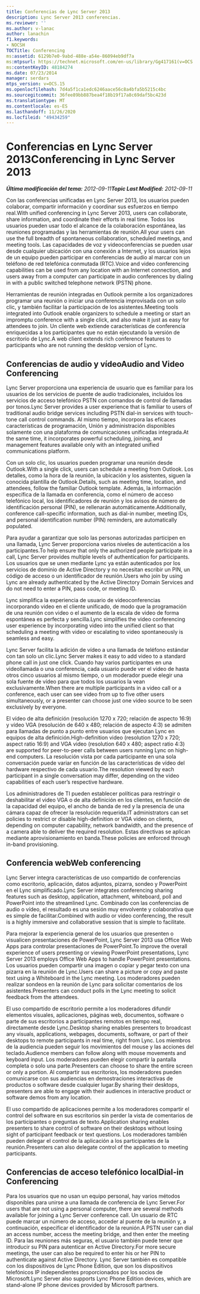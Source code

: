 ```yaml
---
title: Conferencias de Lync Server 2013
description: Lync Server 2013 conferencias.
ms.reviewer: ''
ms.author: v-lanac
author: lanachin
f1.keywords:
- NOCSH
TOCTitle: Conferencing
ms:assetid: 6129b7e0-9abd-488e-a54e-86094eb9df7a
ms:mtpsurl: https://technet.microsoft.com/en-us/library/Gg417161(v=OCS.15)
ms:contentKeyID: 48184274
ms.date: 07/23/2014
manager: serdars
mtps_version: v=OCS.15
ms.openlocfilehash: 7d4a5f1ca1edc6246aace56c8a4bfa5b5215c4bc
ms.sourcegitcommit: 36fee89bb887bea4f18b19f17a8c69daf5bc423d
ms.translationtype: MT
ms.contentlocale: es-ES
ms.lasthandoff: 11/26/2020
ms.locfileid: "49434259"
---
```

# <a name="conferencing-in-lync-server-2013"></a><span data-ttu-id="33f69-103">Conferencias en Lync Server 2013</span><span class="sxs-lookup"><span data-stu-id="33f69-103">Conferencing in Lync Server 2013</span></span>

<div data-xmlns="http://www.w3.org/1999/xhtml">

<div class="topic" data-xmlns="http://www.w3.org/1999/xhtml" data-msxsl="urn:schemas-microsoft-com:xslt" data-cs="https://msdn.microsoft.com/">

<div data-asp="https://msdn2.microsoft.com/asp">



</div>

<div id="mainSection">

<div id="mainBody"><span data-ttu-id="33f69-104">

<span> </span></span><span class="sxs-lookup"><span data-stu-id="33f69-104">

<span> </span></span></span>

<span data-ttu-id="33f69-105">_**Última modificación del tema:** 2012-09-11_</span><span class="sxs-lookup"><span data-stu-id="33f69-105">_**Topic Last Modified:** 2012-09-11_</span></span>

<span data-ttu-id="33f69-106">Con las conferencias unificadas en Lync Server 2013, los usuarios pueden colaborar, compartir información y coordinar sus esfuerzos en tiempo real.</span><span class="sxs-lookup"><span data-stu-id="33f69-106">With unified conferencing in Lync Server 2013, users can collaborate, share information, and coordinate their efforts in real time.</span></span> <span data-ttu-id="33f69-107">Todos los usuarios pueden usar todo el alcance de la colaboración espontánea, las reuniones programadas y las herramientas de reunión.</span><span class="sxs-lookup"><span data-stu-id="33f69-107">All your users can use the full breadth of spontaneous collaboration, scheduled meetings, and meeting tools.</span></span> <span data-ttu-id="33f69-108">Las capacidades de voz y videoconferencias se pueden usar desde cualquier ubicación con una conexión a Internet, y los usuarios lejos de un equipo pueden participar en conferencias de audio al marcar con un teléfono de red telefónica conmutada (RTC).</span><span class="sxs-lookup"><span data-stu-id="33f69-108">Voice and video conferencing capabilities can be used from any location with an Internet connection, and users away from a computer can participate in audio conferences by dialing in with a public switched telephone network (PSTN) phone.</span></span>

<span data-ttu-id="33f69-109">Herramientas de reunión integradas en Outlook permite a los organizadores programar una reunión o iniciar una conferencia improvisada con un solo clic, y también facilitar la participación de los asistentes.</span><span class="sxs-lookup"><span data-stu-id="33f69-109">Meeting tools integrated into Outlook enable organizers to schedule a meeting or start an impromptu conference with a single click, and also make it just as easy for attendees to join.</span></span> <span data-ttu-id="33f69-110">Un cliente web extiende características de conferencia enriquecidas a los participantes que no están ejecutando la versión de escritorio de Lync.</span><span class="sxs-lookup"><span data-stu-id="33f69-110">A web client extends rich conference features to participants who are not running the desktop version of Lync.</span></span>

<div>

## <a name="audio-and-video-conferencing"></a><span data-ttu-id="33f69-111">Conferencias de audio y vídeo</span><span class="sxs-lookup"><span data-stu-id="33f69-111">Audio and Video Conferencing</span></span>

<span data-ttu-id="33f69-112">Lync Server proporciona una experiencia de usuario que es familiar para los usuarios de los servicios de puente de audio tradicionales, incluidos los servicios de acceso telefónico PSTN con comandos de control de llamadas por tonos.</span><span class="sxs-lookup"><span data-stu-id="33f69-112">Lync Server provides a user experience that is familiar to users of traditional audio bridge services including PSTN dial-in services with touch-tone call control commands.</span></span> <span data-ttu-id="33f69-113">Al mismo tiempo, incorpora las eficaces características de programación, Unión y administración disponibles solamente con una plataforma de comunicaciones unificadas integrada.</span><span class="sxs-lookup"><span data-stu-id="33f69-113">At the same time, it incorporates powerful scheduling, joining, and management features available only with an integrated unified communications platform.</span></span>

<span data-ttu-id="33f69-114">Con un solo clic, los usuarios pueden programar una reunión desde Outlook.</span><span class="sxs-lookup"><span data-stu-id="33f69-114">With a single click, users can schedule a meeting from Outlook.</span></span> <span data-ttu-id="33f69-115">Los detalles, como la hora de la reunión, la ubicación y los asistentes, siguen la conocida plantilla de Outlook.</span><span class="sxs-lookup"><span data-stu-id="33f69-115">Details, such as meeting time, location, and attendees, follow the familiar Outlook template.</span></span> <span data-ttu-id="33f69-116">Además, la información específica de la llamada en conferencia, como el número de acceso telefónico local, los identificadores de reunión y los avisos de número de identificación personal (PIN), se rellenarán automáticamente.</span><span class="sxs-lookup"><span data-stu-id="33f69-116">Additionally, conference call-specific information, such as dial-in number, meeting IDs, and personal identification number (PIN) reminders, are automatically populated.</span></span>

<span data-ttu-id="33f69-117">Para ayudar a garantizar que solo las personas autorizadas participen en una llamada, Lync Server proporciona varios niveles de autenticación a los participantes.</span><span class="sxs-lookup"><span data-stu-id="33f69-117">To help ensure that only the authorized people participate in a call, Lync Server provides multiple levels of authentication for participants.</span></span> <span data-ttu-id="33f69-118">Los usuarios que se unen mediante Lync ya están autenticados por los servicios de dominio de Active Directory y no necesitan escribir un PIN, un código de acceso o un identificador de reunión.</span><span class="sxs-lookup"><span data-stu-id="33f69-118">Users who join by using Lync are already authenticated by the Active Directory Domain Services and do not need to enter a PIN, pass code, or meeting ID.</span></span>

<span data-ttu-id="33f69-119">Lync simplifica la experiencia de usuario de videoconferencias incorporando video en el cliente unificado, de modo que la programación de una reunión con video o el aumento de la escala de video de forma espontánea es perfecta y sencilla.</span><span class="sxs-lookup"><span data-stu-id="33f69-119">Lync simplifies the video conferencing user experience by incorporating video into the unified client so that scheduling a meeting with video or escalating to video spontaneously is seamless and easy.</span></span>

<span data-ttu-id="33f69-120">Lync Server facilita la adición de vídeo a una llamada de teléfono estándar con tan solo un clic.</span><span class="sxs-lookup"><span data-stu-id="33f69-120">Lync Server makes it easy to add video to a standard phone call in just one click.</span></span> <span data-ttu-id="33f69-121">Cuando hay varios participantes en una videollamada o una conferencia, cada usuario puede ver el video de hasta otros cinco usuarios al mismo tiempo, o un moderador puede elegir una sola fuente de vídeo para que todos los usuarios la vean exclusivamente.</span><span class="sxs-lookup"><span data-stu-id="33f69-121">When there are multiple participants in a video call or a conference, each user can see video from up to five other users simultaneously, or a presenter can choose just one video source to be seen exclusively by everyone.</span></span>

<span data-ttu-id="33f69-122">El vídeo de alta definición (resolución 1270 x 720; relación de aspecto 16:9) y vídeo VGA (resolución de 640 x 480; relación de aspecto 4:3) se admiten para llamadas de punto a punto entre usuarios que ejecutan Lync en equipos de alta definición.</span><span class="sxs-lookup"><span data-stu-id="33f69-122">High-definition video (resolution 1270 x 720; aspect ratio 16:9) and VGA video (resolution 640 x 480; aspect ratio 4:3) are supported for peer-to-peer calls between users running Lync on high-end computers.</span></span> <span data-ttu-id="33f69-123">La resolución vista por cada participante en una sola conversación puede variar en función de las características de vídeo del hardware respectivo de cada usuario.</span><span class="sxs-lookup"><span data-stu-id="33f69-123">The resolution viewed by each participant in a single conversation may differ, depending on the video capabilities of each user’s respective hardware.</span></span>

<span data-ttu-id="33f69-124">Los administradores de TI pueden establecer políticas para restringir o deshabilitar el video VGA o de alta definición en los clientes, en función de la capacidad del equipo, el ancho de banda de red y la presencia de una cámara capaz de ofrecer la resolución requerida.</span><span class="sxs-lookup"><span data-stu-id="33f69-124">IT administrators can set policies to restrict or disable high-definition or VGA video on clients, depending on computer capability, network bandwidth, and the presence of a camera able to deliver the required resolution.</span></span> <span data-ttu-id="33f69-125">Estas directivas se aplican mediante aprovisionamiento en banda.</span><span class="sxs-lookup"><span data-stu-id="33f69-125">These policies are enforced through in-band provisioning.</span></span>

</div>

<div>

## <a name="web-conferencing"></a><span data-ttu-id="33f69-126">Conferencia web</span><span class="sxs-lookup"><span data-stu-id="33f69-126">Web conferencing</span></span>

<span data-ttu-id="33f69-127">Lync Server integra características de uso compartido de conferencias como escritorio, aplicación, datos adjuntos, pizarra, sondeo y PowerPoint en el Lync simplificado.</span><span class="sxs-lookup"><span data-stu-id="33f69-127">Lync Server integrates conferencing sharing features such as desktop, application, attachment, whiteboard, poll and PowerPoint into the streamlined Lync.</span></span> <span data-ttu-id="33f69-128">Combinado con las conferencias de audio o vídeo, el resultado es una sesión muy envolvente y colaborativa que es simple de facilitar.</span><span class="sxs-lookup"><span data-stu-id="33f69-128">Combined with audio or video conferencing, the result is a highly immersive and collaborative session that is simple to facilitate.</span></span>

<span data-ttu-id="33f69-129">Para mejorar la experiencia general de los usuarios que presenten o visualicen presentaciones de PowerPoint, Lync Server 2013 usa Office Web Apps para controlar presentaciones de PowerPoint.</span><span class="sxs-lookup"><span data-stu-id="33f69-129">To improve the overall experience of users presenting or viewing PowerPoint presentations, Lync Server 2013 employs Office Web Apps to handle PowerPoint presentations.</span></span> <span data-ttu-id="33f69-130">Los usuarios pueden compartir una imagen o copiar y pegar texto con una pizarra en la reunión de Lync.</span><span class="sxs-lookup"><span data-stu-id="33f69-130">Users can share a picture or copy and paste text using a Whiteboard in the Lync meeting.</span></span> <span data-ttu-id="33f69-131">Los moderadores pueden realizar sondeos en la reunión de Lync para solicitar comentarios de los asistentes.</span><span class="sxs-lookup"><span data-stu-id="33f69-131">Presenters can conduct polls in the Lync meeting to solicit feedback from the attendees.</span></span>

<span data-ttu-id="33f69-132">El uso compartido de escritorio permite a los moderadores difundir elementos visuales, aplicaciones, páginas web, documentos, software o parte de sus escritorios a participantes remotos en tiempo real, directamente desde Lync.</span><span class="sxs-lookup"><span data-stu-id="33f69-132">Desktop sharing enables presenters to broadcast any visuals, applications, webpages, documents, software, or part of their desktops to remote participants in real time, right from Lync.</span></span> <span data-ttu-id="33f69-133">Los miembros de la audiencia pueden seguir los movimientos del mouse y las acciones del teclado.</span><span class="sxs-lookup"><span data-stu-id="33f69-133">Audience members can follow along with mouse movements and keyboard input.</span></span> <span data-ttu-id="33f69-134">Los moderadores pueden elegir compartir la pantalla completa o solo una parte.</span><span class="sxs-lookup"><span data-stu-id="33f69-134">Presenters can choose to share the entire screen or only a portion.</span></span> <span data-ttu-id="33f69-135">Al compartir sus escritorios, los moderadores pueden comunicarse con sus audiencias en demostraciones interactivas de productos o software desde cualquier lugar.</span><span class="sxs-lookup"><span data-stu-id="33f69-135">By sharing their desktops, presenters are able to engage with their audiences in interactive product or software demos from any location.</span></span>

<span data-ttu-id="33f69-136">El uso compartido de aplicaciones permite a los moderadores compartir el control del software en sus escritorios sin perder la vista de comentarios de los participantes o preguntas de texto.</span><span class="sxs-lookup"><span data-stu-id="33f69-136">Application sharing enables presenters to share control of software on their desktops without losing sight of participant feedback or text questions.</span></span> <span data-ttu-id="33f69-137">Los moderadores también pueden delegar el control de la aplicación a los participantes de la reunión.</span><span class="sxs-lookup"><span data-stu-id="33f69-137">Presenters can also delegate control of the application to meeting participants.</span></span>

</div>

<div>

## <a name="dial-in-conferencing"></a><span data-ttu-id="33f69-138">Conferencias de acceso telefónico local</span><span class="sxs-lookup"><span data-stu-id="33f69-138">Dial-in Conferencing</span></span>

<span data-ttu-id="33f69-139">Para los usuarios que no usan un equipo personal, hay varios métodos disponibles para unirse a una llamada de conferencia de Lync Server.</span><span class="sxs-lookup"><span data-stu-id="33f69-139">For users that are not using a personal computer, there are several methods available for joining a Lync Server conference call.</span></span> <span data-ttu-id="33f69-140">Un usuario de RTC puede marcar un número de acceso, acceder al puente de la reunión y, a continuación, especificar el identificador de la reunión.</span><span class="sxs-lookup"><span data-stu-id="33f69-140">A PSTN user can dial an access number, access the meeting bridge, and then enter the meeting ID.</span></span> <span data-ttu-id="33f69-141">Para las reuniones más seguras, el usuario también puede tener que introducir su PIN para autenticar en Active Directory.</span><span class="sxs-lookup"><span data-stu-id="33f69-141">For more secure meetings, the user can also be required to enter his or her PIN to authenticate against Active Directory.</span></span> <span data-ttu-id="33f69-142">Lync Server también es compatible con los dispositivos de Lync Phone Edition, que son los dispositivos telefónicos IP independientes proporcionados por los socios de Microsoft.</span><span class="sxs-lookup"><span data-stu-id="33f69-142">Lync Server also supports Lync Phone Edition devices, which are stand-alone IP phone devices provided by Microsoft partners.</span></span>

<span data-ttu-id="33f69-143"></div>

</div>

<span> </span>

</div>

</div>

</span><span class="sxs-lookup"><span data-stu-id="33f69-143"></div>

</div>

<span> </span>

</div>

</div>

</span></span></div>

